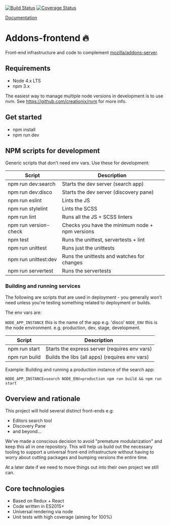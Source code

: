 
[![Build Status](https://travis-ci.org/mozilla/addons-frontend.svg?branch=master)](https://travis-ci.org/mozilla/addons-frontend)
[![Coverage Status](https://coveralls.io/repos/github/mozilla/addons-frontend/badge.svg?branch=master)](https://coveralls.io/github/mozilla/addons-frontend?branch=master)

[Documentation](http://addons-frontend.readthedocs.io/en/latest/)

# Addons-frontend 🔥

Front-end infrastructure and code to complement
[mozilla/addons-server](https://github.com/mozilla/addons-server).

## Requirements

* Node 4.x LTS
* npm 3.x

The easiest way to manage multiple node versions in development is to use
nvm. See https://github.com/creationix/nvm for more info.

## Get started

* npm install
* npm run dev


## NPM scripts for development

Generic scripts that don't need env vars. Use these for development:

| Script                 | Description                                         |
|------------------------|-----------------------------------------------------|
| npm run dev:search     |  Starts the dev server (search app)                 |
| npm run dev:disco      |  Starts the dev server (discovery pane)             |
| npm run eslint         |  Lints the JS                                       |
| npm run stylelint      |  Lints the SCSS                                     |
| npm run lint           |  Runs all the JS + SCSS linters                     |
| npm run version-check  |  Checks you have the minimum node + npm versions    |
| npm test               |  Runs the unittest, servertests + lint              |
| npm run unittest       |  Runs just the unittests                            |
| npm run unittest:dev   |  Runs the unittests and watches for changes         |
| npm run servertest     |  Runs the servertests                               |

### Building and running services

The following are scripts that are used in deployment - you generally won't
need unless you're testing something related to deployment or builds.

The env vars are:

`NODE_APP_INSTANCE` this is the name of the app e.g. 'disco'
`NODE_ENV` this is the node environment. e.g. production, dev, stage, development.

| Script                 | Description                                         |
|------------------------|-----------------------------------------------------|
| npm run start          |  Starts the express server (requires env vars)      |
| npm run build          |  Builds the libs (all apps) (requires env vars)     |

Example: Building and running a production instance of the search app:

```
NODE_APP_INSTANCE=search NODE_ENV=production npm run build && npm run start
```

## Overview and rationale

This project will hold several distinct front-ends e.g:

* Editors search tool
* Discovery Pane
* and beyond...

We've made a conscious decision to avoid "premature modularization" and
keep this all in one repository. This will help us build out the necessary
tooling to support a universal front-end infrastructure without having to
worry about cutting packages and bumping versions the entire time.

At a later date if we need to move things out into their own project we
still can.

## Core technologies

* Based on Redux + React
* Code written in ES2015+
* Universal rendering via node
* Unit tests with high coverage (aiming for 100%)
